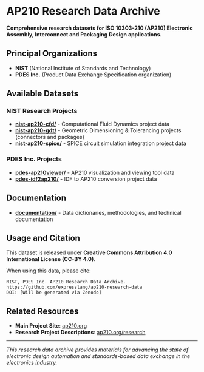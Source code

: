 # AP210 Research Data Archive

**Comprehensive research datasets for ISO 10303-210 (AP210) Electronic Assembly, Interconnect and Packaging Design applications.**

## Principal Organizations
- **NIST** (National Institute of Standards and Technology)
- **PDES Inc.** (Product Data Exchange Specification organization)

## Available Datasets

### NIST Research Projects
- **[nist-ap210-cfd/](datasets/nist-ap210-cfd/)** - Computational Fluid Dynamics project data
- **[nist-ap210-gdt/](datasets/nist-ap210-gdt/)** - Geometric Dimensioning & Tolerancing projects (connectors and packages)
- **[nist-ap210-spice/](datasets/nist-ap210-spice/)** - SPICE circuit simulation integration project data

### PDES Inc. Projects  
- **[pdes-ap210viewer/](datasets/pdes-ap210viewer/)** - AP210 visualization and viewing tool data
- **[pdes-idf2ap210/](datasets/pdes-idf2ap210/)** - IDF to AP210 conversion project data

## Documentation
- **[documentation/](documentation/)** - Data dictionaries, methodologies, and technical documentation

## Usage and Citation

This dataset is released under **Creative Commons Attribution 4.0 International License (CC-BY 4.0)**. 

When using this data, please cite:
```
NIST, PDES Inc. AP210 Research Data Archive. 
https://github.com/expresslang/ap210-research-data
DOI: [Will be generated via Zenodo]
```

## Related Resources
- **Main Project Site**: [ap210.org](https://ap210.org)
- **Research Project Descriptions**: [ap210.org/research](https://ap210.org/research)

---
*This research data archive provides materials for advancing the state of electronic design automation and standards-based data exchange in the electronics industry.*